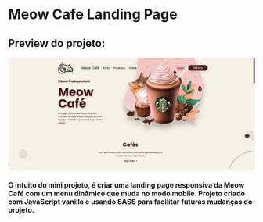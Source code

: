 # Meow Cafe Landing Page

## Preview do projeto:
<img src="assets/preview.png">

#### O intuito do mini projeto, é criar uma landing page responsiva da Meow Café com um menu dinâmico que muda no modo mobile. Projeto criado com JavaScript vanilla e usando SASS para facilitar futuras mudanças do projeto.
